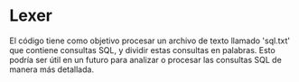 # Lexer
El código tiene como objetivo procesar un archivo de texto llamado 'sql.txt' que contiene consultas SQL, y dividir estas consultas en palabras. Esto podría ser útil en un futuro para analizar o procesar las consultas SQL de manera más detallada.
